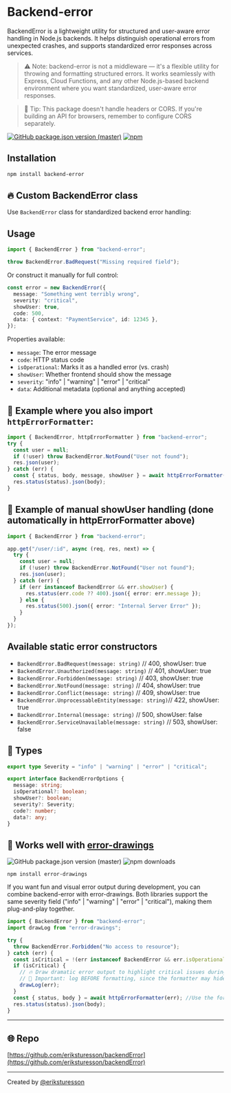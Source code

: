 # Backend-error

BackendError is a lightweight utility for structured and user-aware error handling in Node.js backends. It helps distinguish operational errors from unexpected crashes, and supports standardized error responses across services.

> ⚠️ Note: backend-error is not a middleware — it's a flexible utility for throwing and formatting structured errors. It works seamlessly with Express, Cloud Functions, and any other Node.js-based backend environment where you want standardized, user-aware error responses.

> 💬 Tip: This package doesn't handle headers or CORS. If you're building an API for browsers, remember to configure CORS separately.

[![GitHub package.json version (master)](https://img.shields.io/github/package-json/v/eriksturesson/backendError/master)](https://github.com/eriksturesson/backendError)
[![npm](https://img.shields.io/npm/dy/backend-error?label=npm%20downloads)](https://www.npmjs.com/package/backend-error)

## Installation

```bash
npm install backend-error
```

## 🔥 Custom BackendError class

Use `BackendError` class for standardized backend error handling:

## Usage

```ts
import { BackendError } from "backend-error";

throw BackendError.BadRequest("Missing required field");
```

Or construct it manually for full control:

```ts
const error = new BackendError({
  message: "Something went terribly wrong",
  severity: "critical",
  showUser: true,
  code: 500,
  data: { context: "PaymentService", id: 12345 },
});
```

Properties available:

- `message`: The error message
- `code`: HTTP status code
- `isOperational`: Marks it as a handled error (vs. crash)
- `showUser`: Whether frontend should show the message
- `severity`: "info" | "warning" | "error" | "critical"
- `data`: Additional metadata (optional and anything accepted)

## 🧠 Example where you also import `httpErrorFormatter`:

```ts
import { BackendError, httpErrorFormatter } from "backend-error";
try {
  const user = null;
  if (!user) throw BackendError.NotFound("User not found");
  res.json(user);
} catch (err) {
  const { status, body, message, showUser } = await httpErrorFormatter(err);
  res.status(status).json(body);
}
```

## 🧠 Example of manual showUser handling (done automatically in httpErrorFormatter above)

```ts
import { BackendError } from "backend-error";

app.get("/user/:id", async (req, res, next) => {
  try {
    const user = null;
    if (!user) throw BackendError.NotFound("User not found");
    res.json(user);
  } catch (err) {
    if (err instanceof BackendError && err.showUser) {
      res.status(err.code ?? 400).json({ error: err.message });
    } else {
      res.status(500).json({ error: "Internal Server Error" });
    }
  }
});
```

## Available static error constructors

- `BackendError.BadRequest(message: string)` // 400, showUser: true
- `BackendError.Unauthorized(message: string)` // 401, showUser: true
- `BackendError.Forbidden(message: string)` // 403, showUser: true
- `BackendError.NotFound(message: string)` // 404, showUser: true
- `BackendError.Conflict(message: string)` // 409, showUser: true
- `BackendError.UnprocessableEntity(message: string)`// 422, showUser: true
- `BackendError.Internal(message: string)` // 500, showUser: false
- `BackendError.ServiceUnavailable(message: string)` // 503, showUser: false

## 🧩 Types

```ts
export type Severity = "info" | "warning" | "error" | "critical";
```

```ts
export interface BackendErrorOptions {
  message: string;
  isOperational?: boolean;
  showUser?: boolean;
  severity?: Severity;
  code?: number;
  data?: any;
}
```

## 🎨 Works well with [error-drawings](https://www.npmjs.com/package/error-drawings)

![GitHub package.json version (master)](https://img.shields.io/github/package-json/v/eriksturesson/errorDrawings/master)
![npm downloads](https://img.shields.io/npm/dy/error-drawings?label=npm%20downloads)

`npm install error-drawings`

If you want fun and visual error output during development, you can combine backend-error with error-drawings. Both libraries support the same severity field ("info" | "warning" | "error" | "critical"), making them plug-and-play together.

```ts
import { BackendError } from "backend-error";
import drawLog from "error-drawings";

try {
  throw BackendError.Forbidden("No access to resource");
} catch (err) {
  const isCritical = !(err instanceof BackendError && err.isOperational) || err.code >= 500;
  if (isCritical) {
    // 🔥 Draw dramatic error output to highlight critical issues during development
    // 🧠 Important: log BEFORE formatting, since the formatter may hide details if showUser is false
    drawLog(err);
  }
  const { status, body } = await httpErrorFormatter(err); //Use the formatter as always
  res.status(status).json(body);
}
```

---

## 🌐 Repo

[https://github.com/eriksturesson/backendError](https://github.com/eriksturesson/backendError)

---

Created by [@eriksturesson](https://eriksturesson.se)
